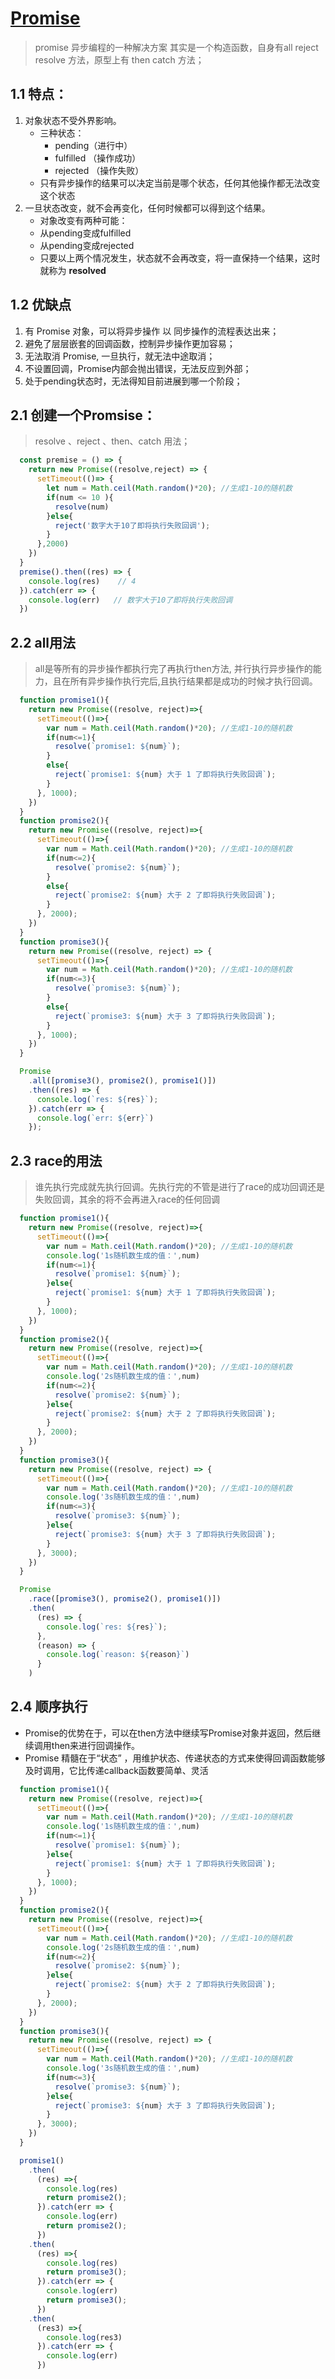# [Promise](https://es6.ruanyifeng.com/#docs/promise)
 > promise 异步编程的一种解决方案 其实是一个构造函数，自身有all reject resolve 方法，原型上有 then catch 方法；
 
## 1.1 特点：   
  1. 对象状态不受外界影响。   
      - 三种状态： 
          - pending（进行中）   
          - fulfilled （操作成功） 
          - rejected （操作失败）     
      - 只有异步操作的结果可以决定当前是哪个状态，任何其他操作都无法改变这个状态    
  2. 一旦状态改变，就不会再变化，任何时候都可以得到这个结果。   
      - 对象改变有两种可能：    
      - 从pending变成fulfilled
      - 从pending变成rejected   
      - 只要以上两个情况发生，状态就不会再改变，将一直保持一个结果，这时就称为 **resolved**   

## 1.2 优缺点
  1. 有 Promise 对象，可以将异步操作 以 同步操作的流程表达出来；     
  2. 避免了层层嵌套的回调函数，控制异步操作更加容易；         
  3. 无法取消 Promise, 一旦执行，就无法中途取消；   
  4. 不设置回调，Promise内部会抛出错误，无法反应到外部；    
  5. 处于pending状态时，无法得知目前进展到哪一个阶段；    


## 2.1 创建一个Promsise：
  > resolve 、reject 、then、catch 用法；    
  ```js
    const premise = () => {
      return new Promise((resolve,reject) => {
        setTimeout(()=> {
          let num = Math.ceil(Math.random()*20); //生成1-10的随机数
          if(num <= 10 ){
            resolve(num)
          }else{
            reject('数字大于10了即将执行失败回调');
          }
        },2000)
      })
    }
    premise().then((res) => {
      console.log(res)    // 4
    }).catch(err => {
      console.log(err)   // 数字大于10了即将执行失败回调
    })
  ```


## 2.2 all用法
  > all是等所有的异步操作都执行完了再执行then方法, 并行执行异步操作的能力，且在所有异步操作执行完后,且执行结果都是成功的时候才执行回调。

  ```js
    function promise1(){
      return new Promise((resolve, reject)=>{
        setTimeout(()=>{
          var num = Math.ceil(Math.random()*20); //生成1-10的随机数
          if(num<=1){
            resolve(`promise1: ${num}`);
          }
          else{
            reject(`promise1: ${num} 大于 1 了即将执行失败回调`);
          }
        }, 1000);
      })
    }
    function promise2(){
      return new Promise((resolve, reject)=>{
        setTimeout(()=>{
          var num = Math.ceil(Math.random()*20); //生成1-10的随机数
          if(num<=2){
            resolve(`promise2: ${num}`);
          }
          else{
            reject(`promise2: ${num} 大于 2 了即将执行失败回调`);
          }
        }, 2000);
      })
    }
    function promise3(){
      return new Promise((resolve, reject) => {
        setTimeout(()=>{
          var num = Math.ceil(Math.random()*20); //生成1-10的随机数
          if(num<=3){
            resolve(`promise3: ${num}`);
          }
          else{
            reject(`promise3: ${num} 大于 3 了即将执行失败回调`);
          }
        }, 1000);
      })
    }

    Promise
      .all([promise3(), promise2(), promise1()])
      .then((res) => {
        console.log(`res: ${res}`);
      }).catch(err => {
        console.log(`err: ${err}`)
      });
  ```

## 2.3 race的用法
  > 谁先执行完成就先执行回调。先执行完的不管是进行了race的成功回调还是失败回调，其余的将不会再进入race的任何回调

  ```js
    function promise1(){
      return new Promise((resolve, reject)=>{
        setTimeout(()=>{
          var num = Math.ceil(Math.random()*20); //生成1-10的随机数
          console.log('1s随机数生成的值：',num)
          if(num<=1){
            resolve(`promise1: ${num}`);
          }else{
            reject(`promise1: ${num} 大于 1 了即将执行失败回调`);
          }
        }, 1000);
      })
    }
    function promise2(){
      return new Promise((resolve, reject)=>{
        setTimeout(()=>{
          var num = Math.ceil(Math.random()*20); //生成1-10的随机数
          console.log('2s随机数生成的值：',num)
          if(num<=2){
            resolve(`promise2: ${num}`);
          }else{
            reject(`promise2: ${num} 大于 2 了即将执行失败回调`);
          }
        }, 2000);
      })
    }
    function promise3(){
      return new Promise((resolve, reject) => {
        setTimeout(()=>{
          var num = Math.ceil(Math.random()*20); //生成1-10的随机数
          console.log('3s随机数生成的值：',num)
          if(num<=3){
            resolve(`promise3: ${num}`);
          }else{
            reject(`promise3: ${num} 大于 3 了即将执行失败回调`);
          }
        }, 3000);
      })
    }

    Promise
      .race([promise3(), promise2(), promise1()])
      .then(
        (res) => {
          console.log(`res: ${res}`);
        },
        (reason) => {
          console.log(`reason: ${reason}`)
        }
      )
  ```

## 2.4 顺序执行
  - Promise的优势在于，可以在then方法中继续写Promise对象并返回，然后继续调用then来进行回调操作。  
  - Promise 精髓在于“状态” ，用维护状态、传递状态的方式来使得回调函数能够及时调用，它比传递callback函数要简单、灵活  
  ```js
    function promise1(){
      return new Promise((resolve, reject)=>{
        setTimeout(()=>{
          var num = Math.ceil(Math.random()*20); //生成1-10的随机数
          console.log('1s随机数生成的值：',num)
          if(num<=1){
            resolve(`promise1: ${num}`);
          }else{
            reject(`promise1: ${num} 大于 1 了即将执行失败回调`);
          }
        }, 1000);
      })
    }
    function promise2(){
      return new Promise((resolve, reject)=>{
        setTimeout(()=>{
          var num = Math.ceil(Math.random()*20); //生成1-10的随机数
          console.log('2s随机数生成的值：',num)
          if(num<=2){
            resolve(`promise2: ${num}`);
          }else{
            reject(`promise2: ${num} 大于 2 了即将执行失败回调`);
          }
        }, 2000);
      })
    }
    function promise3(){
      return new Promise((resolve, reject) => {
        setTimeout(()=>{
          var num = Math.ceil(Math.random()*20); //生成1-10的随机数
          console.log('3s随机数生成的值：',num)
          if(num<=3){
            resolve(`promise3: ${num}`);
          }else{
            reject(`promise3: ${num} 大于 3 了即将执行失败回调`);
          }
        }, 3000);
      })
    }

    promise1()
      .then(
        (res) =>{
          console.log(res)
          return promise2();
        }).catch(err => {
          console.log(err)
          return promise2();
        })
      .then(
        (res) =>{
          console.log(res)
          return promise3();
        }).catch(err => {
          console.log(err)
          return promise3();
        })
      .then(
        (res3) =>{
          console.log(res3)
        }).catch(err => {
          console.log(err)
        })
  ```